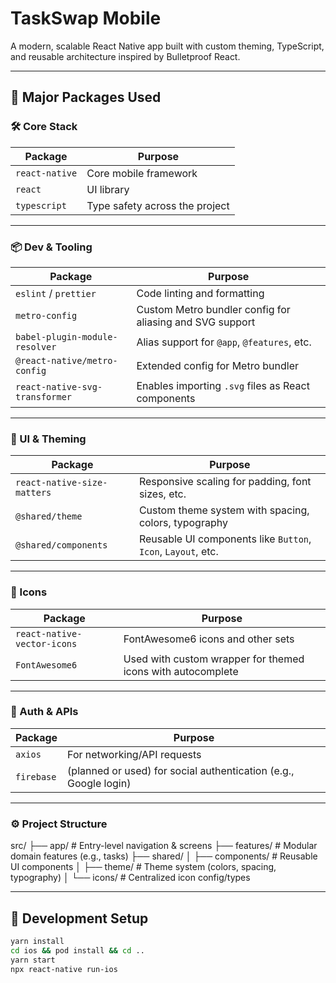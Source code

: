 # TaskSwap Mobile

A modern, scalable React Native app built with custom theming, TypeScript, and reusable architecture inspired by Bulletproof React.

---

## 🧩 Major Packages Used

### 🛠 Core Stack

| Package        | Purpose                        |
| -------------- | ------------------------------ |
| `react-native` | Core mobile framework          |
| `react`        | UI library                     |
| `typescript`   | Type safety across the project |

---

### 📦 Dev & Tooling

| Package                        | Purpose                                                  |
| ------------------------------ | -------------------------------------------------------- |
| `eslint` / `prettier`          | Code linting and formatting                              |
| `metro-config`                 | Custom Metro bundler config for aliasing and SVG support |
| `babel-plugin-module-resolver` | Alias support for `@app`, `@features`, etc.              |
| `@react-native/metro-config`   | Extended config for Metro bundler                        |
| `react-native-svg-transformer` | Enables importing `.svg` files as React components       |

---

### 🎨 UI & Theming

| Package                     | Purpose                                                      |
| --------------------------- | ------------------------------------------------------------ |
| `react-native-size-matters` | Responsive scaling for padding, font sizes, etc.             |
| `@shared/theme`             | Custom theme system with spacing, colors, typography         |
| `@shared/components`        | Reusable UI components like `Button`, `Icon`, `Layout`, etc. |

---

### 🌈 Icons

| Package                     | Purpose                                                     |
| --------------------------- | ----------------------------------------------------------- |
| `react-native-vector-icons` | FontAwesome6 icons and other sets                           |
| `FontAwesome6`              | Used with custom wrapper for themed icons with autocomplete |

---

### 🔐 Auth & APIs

| Package    | Purpose                                                          |
| ---------- | ---------------------------------------------------------------- |
| `axios`    | For networking/API requests                                      |
| `firebase` | (planned or used) for social authentication (e.g., Google login) |

---

### ⚙️ Project Structure

src/
├── app/ # Entry-level navigation & screens
├── features/ # Modular domain features (e.g., tasks)
├── shared/
│ ├── components/ # Reusable UI components
│ ├── theme/ # Theme system (colors, spacing, typography)
│ └── icons/ # Centralized icon config/types

---

## 🚀 Development Setup

```bash
yarn install
cd ios && pod install && cd ..
yarn start
npx react-native run-ios
```
